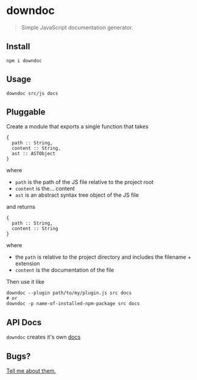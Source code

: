 # downdoc
> Simple JavaScript documentation generator.

## Install

```shell
npm i downdoc
```

## Usage

```shell
downdoc src/js docs
```

## Pluggable

Create a module that exports a single function that takes

```
{
  path :: String,
  content :: String,
  ast :: ASTObject
}
```
where
  - `path` is the path of the JS file relative to the project root
  - `content` is the... content
  - `ast` is an abstract syntax tree object of the JS file

and returns 

```
{
  path :: String,
  content :: String
}
```

where 
  - the `path` is relative to the project directory and includes the
    filename + extension
  - `content` is the documentation of the file

Then use it like

```shell
downdoc --plugin path/to/my/plugin.js src docs
# or
downdoc -p name-of-installed-npm-package src docs
```

## API Docs

`downdoc` creates it's own [docs](/docs)

## Bugs?

[Tell me about them.](https://github.com/LegitTalon/downdoc/issues/new)
